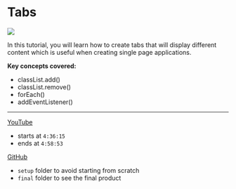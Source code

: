# Tabs

![](https://www.freecodecamp.org/news/content/images/size/w1000/2021/03/tabs.png)

In this tutorial, you will learn how to create tabs that will display different content which is useful when creating single page applications.

**Key concepts covered:**

- classList.add()
- classList.remove()
- forEach()
- addEventListener()

---
[YouTube](https://www.youtube.com/watch?v=3PHXvlpOkf4&t=16575s)
- starts at `4:36:15`
- ends at `4:58:53`

[GitHub](https://github.com/john-smilga/javascript-basic-projects/tree/master/11-tabs)
- `setup` folder to avoid starting from scratch
- `final` folder to see the final product